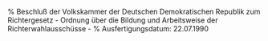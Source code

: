 % Beschluß der Volkskammer der Deutschen Demokratischen Republik zum Richtergesetz - Ordnung über die Bildung und Arbeitsweise der Richterwahlausschüsse -
% Ausfertigungsdatum: 22.07.1990
 